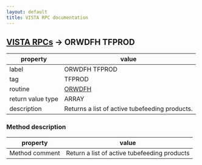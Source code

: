 ```yaml
---
layout: default
title: VISTA RPC documentation
---
```




## [VISTA RPCs](TableOfContent.md) &#8594; ORWDFH TFPROD 

 property | value 
--- | --- 
 label | ORWDFH TFPROD
 tag | TFPROD
 routine | [ORWDFH](http://code.osehra.org/dox/Routine_ORWDFH_source.html)
 return value type | ARRAY
 description | Returns a list of active tubefeeding products.


### Method description

 property | value 
--- | --- 
 Method comment | Return a list of active tubefeeding products